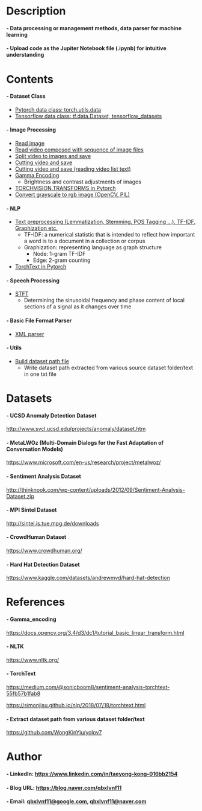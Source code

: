 

Description
=============

#### - Data processing or management methods, data parser for machine learning
  
#### - Upload code as the Jupiter Notebook file (.ipynb) for intuitive understanding


Contents
=============

#### - Dataset Class
  - [Pytorch data class: torch.utils.data](https://github.com/qbxlvnf11/data-processing-basic/blob/master/Dataset%20Class/custom_dataset_pytorch.ipynb)
  - [Tensorflow data class: tf.data.Dataset, tensorflow_datasets](https://github.com/qbxlvnf11/data-processing-basic/blob/master/Dataset%20Class/tf.data.Dataset%2C%20tensorflow_datasets.ipynb)
#### - Image Processing
  - [Read image](https://github.com/qbxlvnf11/data-preprocessing-methods/blob/master/Image%20Processing/read_image.ipynb)
  - [Read video composed with sequence of image files](https://github.com/qbxlvnf11/data-preprocessing-methods/blob/master/Image%20Processing/read_video_composed_with_sequence_of_image_files.ipynb)
  - [Split video to images and save](https://github.com/qbxlvnf11/data-preprocessing-methods/blob/master/Image%20Processing/video_split_image.py)
  - [Cutting video and save](https://github.com/qbxlvnf11/data-preprocessing-methods/blob/master/Image%20Processing/video_cutting_seconds.py)
  - [Cutting video and save (reading video list text)](https://github.com/qbxlvnf11/data-preprocessing-methods/blob/master/Image%20Processing/video_cutting_seconds_read_video_list.py)
  - [Gamma Encoding](https://github.com/qbxlvnf11/data-processing-basic/blob/master/Image%20Processing/Gamma_encoding_UCSD.ipynb)
    - Brightness and contrast adjustments of images
  - [TORCHVISION.TRANSFORMS in Pytorch](https://github.com/qbxlvnf11/data-processing-basic/blob/master/Image%20Processing/TORCHVISION.TRANSFORMS_UCSD.ipynb)
  - [Convert grayscale to rgb image (OpenCV, PIL)](https://github.com/qbxlvnf11/data-preprocessing-methods/blob/master/Image%20Processing/convert_grayscale_rgb.ipynb)
#### - NLP
  - [Text preprocessing (Lemmatization, Stemming, POS Tagging ...), TF-IDF, Graphization etc.](https://github.com/qbxlvnf11/data-processing-basic/blob/master/NLP/NLP_preprocessing_tfidf_graphization.ipynb)
    - TF-IDF: a numerical statistic that is intended to reflect how important a word is to a document in a collection or corpus
    - Graphization: representing language as graph structure
      - Node: 1-gram TF-IDF
      - Edge: 2-gram counting
  - [TorchText in Pytorch](https://github.com/qbxlvnf11/data-processing-basic/blob/master/NLP/TorchText.ipynb)
#### - Speech Processing
  - [STFT](https://github.com/qbxlvnf11/data-processing-basic/blob/master/Speech%20Processing/STFT.ipynb)
    - Determining the sinusoidal frequency and phase content of local sections of a signal as it changes over time
#### - Basic File Format Parser
  - [XML parser](https://github.com/qbxlvnf11/data-preprocessing-methods/blob/master/Basic%20File%20Format%20Parser/XML%20Parser.ipynb)
#### - Utils
  - [Build dataset path file](https://github.com/qbxlvnf11/data-preprocessing-methods/blob/master/Utils/build_dataset_path_file.ipynb)
    - Write dataset path extracted from various source dataset folder/text in one txt file
    
Datasets
=============

#### - UCSD Anomaly Detection Dataset

http://www.svcl.ucsd.edu/projects/anomaly/dataset.htm

#### - MetaLWOz (Multi-Domain Dialogs for the Fast Adaptation of Conversation Models)

https://www.microsoft.com/en-us/research/project/metalwoz/

#### - Sentiment Analysis Dataset

http://thinknook.com/wp-content/uploads/2012/09/Sentiment-Analysis-Dataset.zip

#### - MPI Sintel Dataset

http://sintel.is.tue.mpg.de/downloads

#### - CrowdHuman Dataset

https://www.crowdhuman.org/

#### - Hard Hat Detection Dataset

https://www.kaggle.com/datasets/andrewmvd/hard-hat-detection

References
=============

#### - Gamma_encoding

https://docs.opencv.org/3.4/d3/dc1/tutorial_basic_linear_transform.html

#### - NLTK

https://www.nltk.org/

#### - TorchText

https://medium.com/@sonicboom8/sentiment-analysis-torchtext-55fb57b1fab8

https://simonjisu.github.io/nlp/2018/07/18/torchtext.html

#### - Extract dataset path from various dataset folder/text

https://github.com/WongKinYiu/yolov7

Author
=============

#### - LinkedIn: https://www.linkedin.com/in/taeyong-kong-016bb2154

#### - Blog URL: https://blog.naver.com/qbxlvnf11

#### - Email: qbxlvnf11@google.com, qbxlvnf11@naver.com

